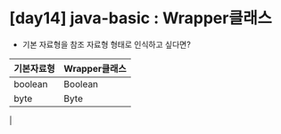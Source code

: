 # [day14] java-basic : Wrapper클래스

- 기본 자료형을 참조 자료형 형태로 인식하고 싶다면? 

|기본자료형|Wrapper클래스|
|---------|-------------|
|boolean|Boolean|
|byte|Byte|
|

